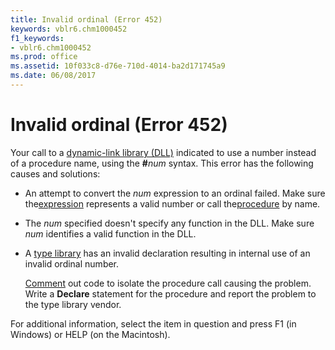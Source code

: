 ```yaml
---
title: Invalid ordinal (Error 452)
keywords: vblr6.chm1000452
f1_keywords:
- vblr6.chm1000452
ms.prod: office
ms.assetid: 10f033c8-d76e-710d-4014-ba2d171745a9
ms.date: 06/08/2017
---
```



# Invalid ordinal (Error 452)

Your call to a [dynamic-link library (DLL)](../../Glossary/vbe-glossary.md#dynamic-link-library-(DLL)) indicated to use a number instead of a procedure name, using the **#**_num_ syntax. This error has the following causes and solutions:



- An attempt to convert the  _num_ expression to an ordinal failed. Make sure the[expression](../../Glossary/vbe-glossary.md#expression) represents a valid number or call the[procedure](../../Glossary/vbe-glossary.md#procedure) by name.
    
- The  _num_ specified doesn't specify any function in the DLL. Make sure _num_ identifies a valid function in the DLL.
    
- A [type library](../../Glossary/vbe-glossary.md#type-library) has an invalid declaration resulting in internal use of an invalid ordinal number.
    
    [Comment](../../Glossary/vbe-glossary.md#Comment) out code to isolate the procedure call causing the problem. Write a **Declare** statement for the procedure and report the problem to the type library vendor.
    

For additional information, select the item in question and press F1 (in Windows) or HELP (on the Macintosh).

